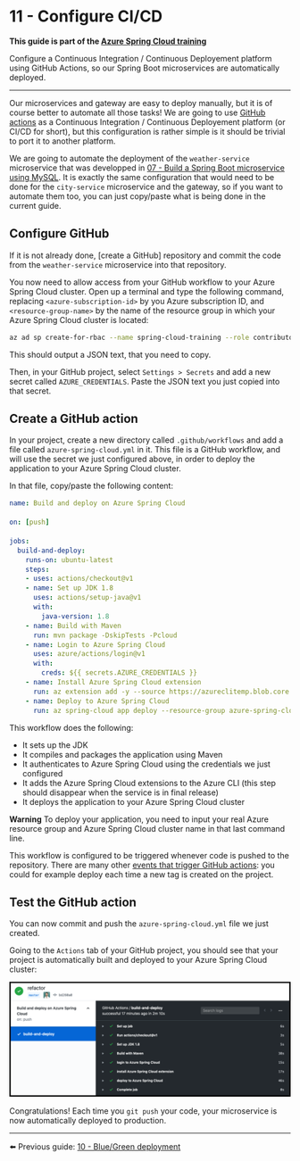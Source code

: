 # 11 - Configure CI/CD

__This guide is part of the [Azure Spring Cloud training](../README.md)__

Configure a Continuous Integration / Continuous Deployement platform using GitHub Actions, so our Spring Boot microservices are automatically deployed.

---

Our microservices and gateway are easy to deploy manually, but it is of course better to automate all those tasks! We are going to use [GitHub actions](https://github.com/features/actions) as a Continuous Integration / Continuous Deployement platform (or CI/CD for short), but this configuration is rather simple is it should be trivial to port it to another platform.

We are going to automate the deployment of the `weather-service` microservice that was developped in [07 - Build a Spring Boot microservice using MySQL](../07-build-a-spring-boot-microservice-using-mysql/README.md). It is exactly the same configuration that would need to be done for the `city-service` microservice and the gateway, so if you want to automate them too, you can just copy/paste what is being done in the current guide.

## Configure GitHub

If it is not already done, [create a GitHub] repository and commit the code from the `weather-service` microservice into that repository.

You now need to allow access from your GitHub workflow to your Azure Spring Cloud cluster. Open up a terminal and type the following command, replacing `<azure-subscription-id>` by you Azure subscription ID, and `<resource-group-name>` by the name of the resource group in which your Azure Spring Cloud cluster is located:

```bash
az ad sp create-for-rbac --name spring-cloud-training --role contributor --scopes /subscriptions/<azure-subscription-id>/resourceGroups/<resource-group-name> --sdk-auth
```

This should output a JSON text, that you need to copy.

Then, in your GitHub project, select `Settings > Secrets` and add a new secret called `AZURE_CREDENTIALS`. Paste the JSON text you just copied into that secret.

## Create a GitHub action

In your project, create a new directory called `.github/workflows` and add a file called `azure-spring-cloud.yml` in it. This file is a GitHub workflow, and will use the secret we just configured above, in order to deploy the application to your Azure Spring Cloud cluster.

In that file, copy/paste the following content:

```yaml
name: Build and deploy on Azure Spring Cloud

on: [push]

jobs:
  build-and-deploy:
    runs-on: ubuntu-latest
    steps:
    - uses: actions/checkout@v1
    - name: Set up JDK 1.8
      uses: actions/setup-java@v1
      with:
        java-version: 1.8
    - name: Build with Maven
      run: mvn package -DskipTests -Pcloud
    - name: Login to Azure Spring Cloud
      uses: azure/actions/login@v1
      with:
        creds: ${{ secrets.AZURE_CREDENTIALS }}
    - name: Install Azure Spring Cloud extension
      run: az extension add -y --source https://azureclitemp.blob.core.windows.net/spring-cloud/spring_cloud-0.1.0-py2.py3-none-any.whl
    - name: Deploy to Azure Spring Cloud
      run: az spring-cloud app deploy --resource-group azure-spring-cloud --service azure-spring-cloud-training --name weather-service --jar-path target/demo-0.0.1-SNAPSHOT.jar
```

This workflow does the following:

- It sets up the JDK
- It compiles and packages the application using Maven
- It authenticates to Azure Spring Cloud using the credentials we just configured
- It adds the Azure Spring Cloud extensions to the Azure CLI (this step should disappear when the service is in final release)
- It deploys the application to your Azure Spring Cloud cluster

__Warning__ To deploy your application, you need to input your real Azure resource group and Azure Spring Cloud cluster name in that last command line.

This workflow is configured to be triggered whenever code is pushed to the repository.
There are many other [events that trigger GitHub actions](https://help.github.com/en/articles/events-that-trigger-workflows): you could for example deploy each time a new tag is created on the project.

## Test the GitHub action

You can now commit and push the `azure-spring-cloud.yml` file we just created.

Going to the `Actions` tab of your  GitHub project, you should see that your project is automatically built and deployed to your Azure Spring Cloud cluster:

![GitHub workflow](media/01-github-workflow.png)

Congratulations! Each time you `git push` your code, your microservice is now automatically deployed to production.

---

⬅️ Previous guide:  [10 - Blue/Green deployment](../10-blue-green-deployment/README.md)
